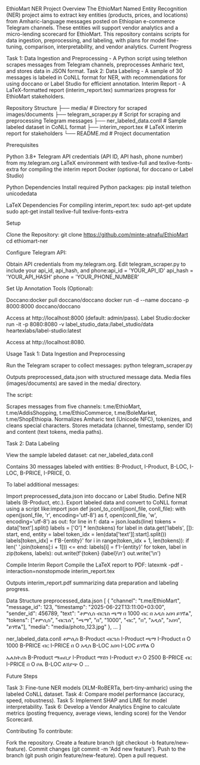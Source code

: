 EthioMart NER Project
Overview
The EthioMart Named Entity Recognition (NER) project aims to extract key entities (products, prices, and locations) from Amharic-language messages posted on Ethiopian e-commerce Telegram channels. These entities will support vendor analytics and a micro-lending scorecard for EthioMart. This repository contains scripts for data ingestion, preprocessing, and labeling, with plans for model fine-tuning, comparison, interpretability, and vendor analytics.
Current Progress

Task 1: Data Ingestion and Preprocessing - A Python script using telethon scrapes messages from Telegram channels, preprocesses Amharic text, and stores data in JSON format.
Task 2: Data Labeling - A sample of 30 messages is labeled in CoNLL format for NER, with recommendations for using doccano or Label Studio for efficient annotation.
Interim Report - A LaTeX-formatted report (interim_report.tex) summarizes progress for EthioMart stakeholders.

Repository Structure
├── media/                  # Directory for scraped images/documents
├── telegram_scraper.py     # Script for scraping and preprocessing Telegram messages
├── ner_labeled_data.conll  # Sample labeled dataset in CoNLL format
├── interim_report.tex      # LaTeX interim report for stakeholders
└── README.md               # Project documentation

Prerequisites

Python 3.8+
Telegram API credentials (API ID, API hash, phone number) from my.telegram.org
LaTeX environment with texlive-full and texlive-fonts-extra for compiling the interim report
Docker (optional, for doccano or Label Studio)

Python Dependencies
Install required Python packages:
pip install telethon unicodedata

LaTeX Dependencies
For compiling interim_report.tex:
sudo apt-get update
sudo apt-get install texlive-full texlive-fonts-extra

Setup

Clone the Repository:
git clone https://github.com/minte-atnafu/EthioMart
cd ethiomart-ner


Configure Telegram API:

Obtain API credentials from my.telegram.org.
Edit telegram_scraper.py to include your api_id, api_hash, and phone:api_id = 'YOUR_API_ID'
api_hash = 'YOUR_API_HASH'
phone = 'YOUR_PHONE_NUMBER'




Set Up Annotation Tools (Optional):

Doccano:docker pull doccano/doccano
docker run -d --name doccano -p 8000:8000 doccano/doccano

Access at http://localhost:8000 (default: admin/pass).
Label Studio:docker run -it -p 8080:8080 -v label_studio_data:/label_studio/data heartexlabs/label-studio:latest

Access at http://localhost:8080.



Usage
Task 1: Data Ingestion and Preprocessing

Run the Telegram scraper to collect messages:
python telegram_scraper.py


Outputs preprocessed_data.json with structured message data.
Media files (images/documents) are saved in the media/ directory.


The script:

Scrapes messages from five channels: t.me/EthioMart, t.me/AddisShopping, t.me/EthioCommerce, t.me/BoleMarket, t.me/ShopEthiopia.
Normalizes Amharic text (Unicode NFC), tokenizes, and cleans special characters.
Stores metadata (channel, timestamp, sender ID) and content (text tokens, media paths).



Task 2: Data Labeling

View the sample labeled dataset:
cat ner_labeled_data.conll


Contains 30 messages labeled with entities: B-Product, I-Product, B-LOC, I-LOC, B-PRICE, I-PRICE, O.


To label additional messages:

Import preprocessed_data.json into doccano or Label Studio.
Define NER labels (B-Product, etc.).
Export labeled data and convert to CoNLL format using a script like:import json
def jsonl_to_conll(jsonl_file, conll_file):
    with open(jsonl_file, 'r', encoding='utf-8') as f, open(conll_file, 'w', encoding='utf-8') as out:
        for line in f:
            data = json.loads(line)
            tokens = data['text'].split()
            labels = ['O'] * len(tokens)
            for label in data.get('labels', []):
                start, end, entity = label
                token_idx = len(data['text'][:start].split())
                labels[token_idx] = f'B-{entity}'
                for i in range(token_idx + 1, len(tokens)):
                    if len(' '.join(tokens[:i + 1])) <= end:
                        labels[i] = f'I-{entity}'
            for token, label in zip(tokens, labels):
                out.write(f'{token} {label}\n')
            out.write('\n')





Compile Interim Report
Compile the LaTeX report to PDF:
latexmk -pdf -interaction=nonstopmode interim_report.tex


Outputs interim_report.pdf summarizing data preparation and labeling progress.

Data Structure
preprocessed_data.json
[
  {
    "channel": "t.me/EthioMart",
    "message_id": 123,
    "timestamp": "2025-06-22T13:11:00+03:00",
    "sender_id": 456789,
    "text": "ቶምሲስ ብርጌስ ጫማ በ 1000 ብር በ አዲስ አበባ ይገኛል",
    "tokens": ["ቶምሲስ", "ብርጌስ", "ጫማ", "በ", "1000", "ብር", "በ", "አዲስ", "አበባ", "ይገኛል"],
    "media": "media/photo_123.jpg"
  },
  ...
]

ner_labeled_data.conll
ቶምሲስ B-Product
ብርጌስ I-Product
ጫማ I-Product
በ O
1000 B-PRICE
ብር I-PRICE
በ O
አዲስ B-LOC
አበባ I-LOC
ይገኛል O

ኤሌክትሪክ B-Product
ማጠቢያ I-Product
ማሽን I-Product
ዋጋ O
2500 B-PRICE
ብር I-PRICE
በ O
ቦሌ B-LOC
ለሽያጭ O
...

Future Steps

Task 3: Fine-tune NER models (XLM-RoBERTa, bert-tiny-amharic) using the labeled CoNLL dataset.
Task 4: Compare model performance (accuracy, speed, robustness).
Task 5: Implement SHAP and LIME for model interpretability.
Task 6: Develop a Vendor Analytics Engine to calculate metrics (posting frequency, average views, lending score) for the Vendor Scorecard.

Contributing
To contribute:

Fork the repository.
Create a feature branch (git checkout -b feature/new-feature).
Commit changes (git commit -m 'Add new feature').
Push to the branch (git push origin feature/new-feature).
Open a pull request.

